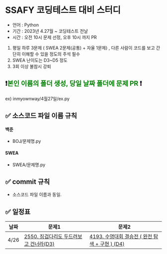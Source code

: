 # SSAFY 코딩테스트 대비 스터디

- 언어 : Python
- 기간 : 2023년 4.27월 ~ 코딩테스트 전날
- 시간 : 오전 10시 문제 선정, 오후 10시 까지 PR

1. 평일 하루 3문제 ( SWEA 2문제(공통) + 자율 1문제) , 다른 사람이 코드를 보고 간단히 이해할 수 있을 정도의 주석 필수
3. SWEA 난이도는 D3~D5 정도 
4. 3회 이상 불참시 강퇴


## ❗️<span style="color:green">본인 이름의 폴더 생성, 당일 날짜 폴더에 문제 PR </span>❗️
  ex) inmyownway/4월27일/ex.py




## ✅  소스코드 파일 이름 규칙

#### 백준
- BOJ/문제명.py
#### SWEA
- SWEA/문제명.py


## ✅ commit 규칙

- 소스코드 파일 이름과 동일.

## ✅  일정표

|**날짜**|**문제1**|**문제2**|  
|--|-------|--|
|4/26| [2550. 징검다리도 두드려보고 건너라(D3)](https://swexpertacademy.com/main/code/userProblem/userProblemDetail.do?contestProbId=AV6iuejqqX0DFAXN&categoryId=AV6iuejqqX0DFAXN&categoryType=CODE) | [4193. 수영대회 결승전 ( 완전 탐색 + 구현 ) (D4)  ](https://swexpertacademy.com/main/code/userProblem/userProblemDetail.do?contestProbId=AWKaG6_6AGQDFARV&categoryId=AWKaG6_6AGQDFARV&categoryType=CODE)|
